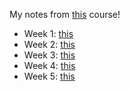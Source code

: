 My notes from [this](https://www.coursera.org/learn/competitive-data-science/home/welcome) course!

- Week 1: [this](./2020-04-27-week1.md)
- Week 2: [this]()
- Week 3: [this]()
- Week 4: [this](./2020-04-27-week4.md)
- Week 5: [this]()
